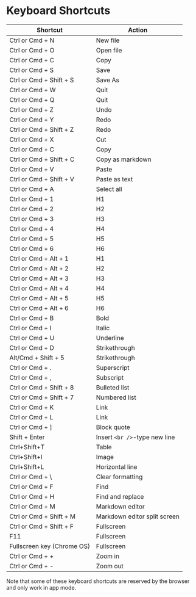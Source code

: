# Keyboard Shortcuts

| Shortcut | Action |
| --- | --- |
| Ctrl or Cmd + N | New file |
| Ctrl or Cmd + O | Open file |
| Ctrl or Cmd + C | Copy |
| Ctrl or Cmd + S | Save |
| Ctrl or Cmd + Shift + S | Save As |
| Ctrl or Cmd + W | Quit |
| Ctrl or Cmd + Q | Quit |
| Ctrl or Cmd + Z | Undo |
| Ctrl or Cmd + Y | Redo |
| Ctrl or Cmd + Shift + Z | Redo |
| Ctrl or Cmd + X | Cut |
| Ctrl or Cmd + C | Copy |
| Ctrl or Cmd + Shift + C | Copy as markdown |
| Ctrl or Cmd + V | Paste |
| Ctrl or Cmd + Shift + V | Paste as text |
| Ctrl or Cmd + A | Select all |
| Ctrl or Cmd + 1 | H1 |
| Ctrl or Cmd + 2 | H2 |
| Ctrl or Cmd + 3 | H3 |
| Ctrl or Cmd + 4 | H4 |
| Ctrl or Cmd + 5 | H5 |
| Ctrl or Cmd + 6 | H6 |
| Ctrl or Cmd + Alt + 1 | H1 |
| Ctrl or Cmd + Alt + 2 | H2 |
| Ctrl or Cmd + Alt + 3 | H3 |
| Ctrl or Cmd + Alt + 4 | H4 |
| Ctrl or Cmd + Alt + 5 | H5 |
| Ctrl or Cmd + Alt + 6 | H6 |
| Ctrl or Cmd + B | Bold |
| Ctrl or Cmd + I | Italic |
| Ctrl or Cmd + U | Underline |
| Ctrl or Cmd + D | Strikethrough |
| Alt/Cmd + Shift + 5 | Strikethrough |
| Ctrl or Cmd + . | Superscript |
| Ctrl or Cmd + , | Subscript |
| Ctrl or Cmd + Shift + 8 | Bulleted list |
| Ctrl or Cmd + Shift + 7 | Numbered list |
| Ctrl or Cmd + K | Link |
| Ctrl or Cmd + L | Link |
| Ctrl or Cmd + ] | Block quote |
| Shift + Enter | Insert `<br />`-type new line |
| Ctrl+Shift+T | Table |
| Ctrl+Shift+I | Image |
| Ctrl+Shift+L | Horizontal line |
| Ctrl or Cmd + \ | Clear formatting |
| Ctrl or Cmd + F | Find |
| Ctrl or Cmd + H | Find and replace |
| Ctrl or Cmd + M | Markdown editor |
| Ctrl or Cmd + Shift + M | Markdown editor split screen |
| Ctrl or Cmd + Shift + F | Fullscreen |
| F11 | Fullscreen |
| Fullscreen key (Chrome OS) | Fullscreen |
| Ctrl or Cmd + + | Zoom in |
| Ctrl or Cmd + - | Zoom out |

Note that some of these keyboard shortcuts are reserved by the browser and only work in app mode.

